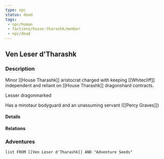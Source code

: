 ```yaml
---
type: npc
status: dead
tags:
 - npc/human
 - factions/house-tharashk/member
 - npc/dead
---
```


## Ven Leser d'Tharashk

### Description

Minor [[House Tharashk]] aristocrat charged with keeping [[Whitecliff]] independent and reliant on [[House Tharashk]] dragonshard contracts.

Lesser dragonmarked

Has a minotaur bodyguard and an unassuming servant ([[Percy Graves]]) 

#### Details

#### Relations


### Adventures
```dataview
list FROM [[Ven Leser d'Tharashk]] AND "Adventure Seeds"
```

